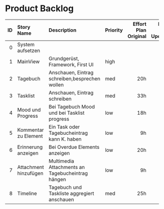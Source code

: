 # Product Backlog

| ID | Story Name            | Description                                      | Priority | Effort Plan Original | Effort Plan Updated | Effort Actual | Status |
|---:|:----------------------|:-------------------------------------------------|:---------|---------------------:|--------------------:|--------------:|:-------|
|  0 | System aufsetzen      |                                                  |          |                      |                     |               |        |
|  1 | MainView              | Grundgerüst, Framework, First UI                 | high     |                      |                     |               | none   |
|  2 | Tagebuch              | Anschauen, Eintrag schreiben,besprechen wollen   | med      |                  20h |                     |               | none   |
|  3 | Tasklist              | Anschauen, Eintrag schreiben                     | med      |                  33h |                     |               | none   |
|  4 | Mood und Progress     | Bei Tagebuch Mood und bei Tasklist progress      | low      |                  18h |                     |               | none   |
|  5 | Kommentar zu Element  | Ein Task oder Tagebucheintrag kann K. haben      | low      |                   9h |                     |               | none   |
|  6 | Erinnerung anzeigen   | Bei Overdue Elements anzeigen                    | low      |                  20h |                     |               | none   |
|  7 | Attachment hinzufügen | Multimedia Attachments an Tagebucheintrag hängen | low      |                   9h |                     |               | none   |
|  8 | Timeline              | Tagebuch und Taskliste aggregiert anschauen      | med      |                  25h |                     |               | none   |
